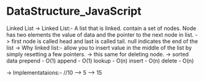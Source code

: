 # DataStructure_JavaScript

Linked List
-> Linked List:- A list that is linked. contain a set of nodes. Node has two elements the value of data and the pointer to the next node in list.
-> first node is called head and last is called tail. null indicates the end of the list
-> Why linked list:- allow you to insert value in the middle of the list by simply resetting a few pointers.
-> this same for deleting node.
-> sorted data
   prepend - O(1)
   append - O(1)
   lookup - O(n)
   insert - O(n)
   delete - O(n)

-> Implementataions:-
//10 --> 5 --> 15
